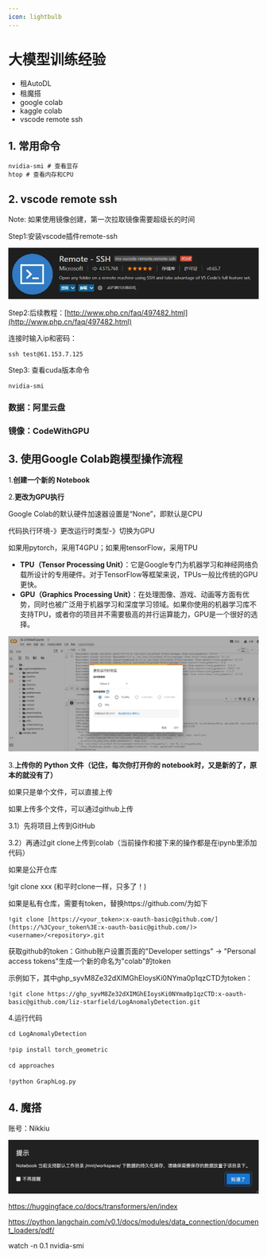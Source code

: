 ```yaml
---
icon: lightbulb
---
```

# 大模型训练经验
- 租AutoDL
- 租魔搭
- google colab
- kaggle colab
- vscode remote ssh

## 1. 常用命令
```
nvidia-smi # 查看显存
htop # 查看内存和CPU
```
## 2. vscode remote ssh
Note: 如果使用镜像创建，第一次拉取镜像需要超级长的时间

Step1:安装vscode插件remote-ssh

![](images/vscode_remote_ssh.png)

Step2:后续教程：[http://www.php.cn/faq/497482.html](http://www.php.cn/faq/497482.html)

连接时输入ip和密码：
```
ssh test@61.153.7.125
```

Step3: 查看cuda版本命令
```
nvidia-smi
```

### 数据：阿里云盘

### 镜像：CodeWithGPU

## 3. 使用Google Colab跑模型操作流程
1.**创建一个新的 Notebook**

2.**更改为GPU执行**

Google Colab的默认硬件加速器设置是“None”，即默认是CPU

代码执行环境-》更改运行时类型-》切换为GPU

如果用pytorch，采用T4GPU；如果用tensorFlow，采用TPU

- **TPU（Tensor Processing Unit）**：它是Google专门为机器学习和神经网络负载所设计的专用硬件。对于TensorFlow等框架来说，TPUs一般比传统的GPU更快。
- **GPU（Graphics Processing Unit）**：在处理图像、游戏、动画等方面有优势，同时也被广泛用于机器学习和深度学习领域。如果你使用的机器学习库不支持TPU，或者你的项目并不需要极高的并行运算能力，GPU是一个很好的选择。

![](images/google_colab_gpu.png)

3.**上传你的 Python 文件（记住，每次你打开你的 notebook时，又是新的了，原本的就没有了）**

如果只是单个文件，可以直接上传

如果上传多个文件，可以通过github上传

3.1）先将项目上传到GitHub

3.2）再通过git clone上传到colab（当前操作和接下来的操作都是在ipynb里添加代码）

如果是公开仓库

!git clone xxx (和平时clone一样，只多了！)

如果是私有仓库，需要有token，替换https://github.com/为如下
```
!git clone [https://<your_token>:x-oauth-basic@github.com/](https://%3Cyour_token%3E:x-oauth-basic@github.com/)><username>/<repository>.git
```
获取github的token：Github账户设置页面的"Developer settings" -> "Personal access tokens"生成一个新的命名为"colab"的token


示例如下，其中ghp_syvM8Ze32dXIMGhEIoysKi0NYma0p1qzCTD为token：
```
!git clone https://ghp_syvM8Ze32dXIMGhEIoysKi0NYma0p1qzCTD:x-oauth-basic@github.com/liz-starfield/LogAnomalyDetection.git
```

4.运行代码
```
cd LogAnomalyDetection

!pip install torch_geometric

cd approaches

!python GraphLog.py
```
## 4. 魔搭

账号：Nikkiu

![](images/moda_workdir.png)

https://huggingface.co/docs/transformers/en/index

https://python.langchain.com/v0.1/docs/modules/data_connection/document_loaders/pdf/

watch -n 0.1 nvidia-smi


